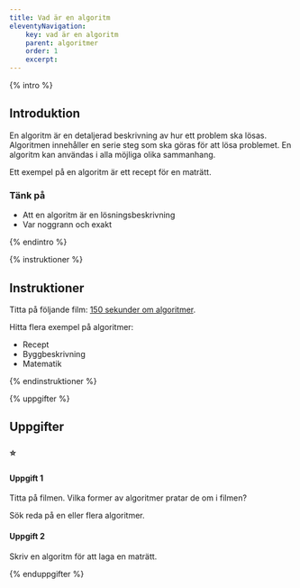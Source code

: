 ```yaml
---
title: Vad är en algoritm
eleventyNavigation:
    key: vad är en algoritm
    parent: algoritmer
    order: 1
    excerpt:
---
```


{% intro %}

## Introduktion

En algoritm är en detaljerad beskrivning av hur ett problem ska lösas.
Algoritmen innehåller en serie steg som ska göras för att lösa problemet.
En algoritm kan användas i alla möjliga olika sammanhang.

Ett exempel på en algoritm är ett recept för en maträtt.

### Tänk på

-   Att en algoritm är en lösningsbeskrivning
-   Var noggrann och exakt

{% endintro %}

{% instruktioner %}

## Instruktioner

Titta på följande film: [150 sekunder om algoritmer](http://csp.screen9.com/video?auth=MJf0AogRW6ZVKj_2am41wwonugRDPCYO6pwNxnE0zpIvf3EboayP-A).

Hitta flera exempel på algoritmer:

-   Recept
-   Byggbeskrivning
-   Matematik

{% endinstruktioner %}

{% uppgifter %}

## Uppgifter

### ⭐

#### Uppgift 1

Titta på filmen. Vilka former av algoritmer pratar de om i filmen?

Sök reda på en eller flera algoritmer.

#### Uppgift 2

Skriv en algoritm för att laga en maträtt.

{% enduppgifter %}

